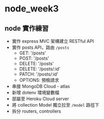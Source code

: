 # node_week3

## node 實作練習
- 實作 express MVC 架構建立 RESTful API
- 實作 posts API，路由 `/posts`
  - GET:  '/posts'
  - POST: '/posts'
  - DELETE: '/posts'
  - DELETE: '/posts/:id'
  - PATCH: '/posts/:id'
  - OPTIONS: 預檢請求
- 串接 MongoDB Cloud - atlas
- 新增 dotenv 環境變數檔
- 部屬至 Heroku Cloud server
- 將 collection Model 獨立拉至 `/model` 路徑下
- 拆分 routers, controllers
